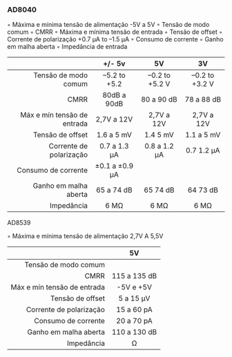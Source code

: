 


### AD8040

◦ Máxima e mínima tensão de alimentação -5V a 5V
◦ Tensão de modo comum
◦ CMRR
◦ Máxima e mínima tensão de entrada
◦ Tensão de offset
◦ Corrente de polarização  +0.7 µA to –1.5 µA
◦ Consumo de corrente
◦ Ganho em malha aberta
◦ Impedância de entrada



|                          | +/- 5v        |          5V    |     3V         |
|-------:                  |:-------------:|:--------------:|:--------------:|
Tensão de modo comum       | –5.2 to +5.2  | –0.2 to +5.2 V | –0.2 to +3.2 V |
CMRR                       | 80dB a 90dB   | 80 a 90 dB     | 78 a 88 dB     | 
Máx e mín tensão de entrada| 2,7V a 12V    |  2,7V a 12V    |  2,7V a 12V    |
Tensão de offset           | 1.6 a 5 mV    | 1.4 5 mV    | 1.1 a 5 mV        | 
Corrente de polarização    | 0.7 a 1.3 μA  | 0.8 a 1.2 µA| 0.7 1.2 µA        |
Consumo de corrente        | ±0.1 a ±0.9 μA|             |                   |
Ganho em malha aberta      | 65 a 74 dB    |65 74  dB    |64 73 dB           |
Impedância                 | 6 MΩ          | 6 MΩ        |6 MΩ               |



AD8539

◦ Máxima e mínima tensão de alimentação 2,7V A 5,5V

|                          |       5V       |
|-------:                  |:-------------:|
Tensão de modo comum       |                |
CMRR                       | 115 a 135 dB   | 
Máx e mín tensão de entrada| -5V e +5V      |       
Tensão de offset           | 5 a 15 µV      | 
Corrente de polarização    | 15 a 60 pA     |
Consumo de corrente        |20 a 70 pA      |         
Ganho em malha aberta      |110 a 130 dB    |
Impedância                 |  Ω             |
